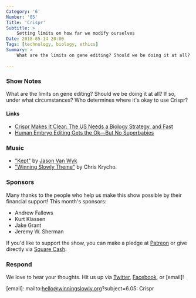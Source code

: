 ```yaml
---
Category: '6'
Number: '05'
Title: 'Crispr'
Subtitle: >
    Setting limits on how far we modify ourselves
Date: 2018-05-14 20:00
Tags: [technology, biology, ethics]
Summary: >
    What are the limits on gene editing? Should we be doing it at all? If so, under what circumstances? Who determines where it's okay to use Crispr?

---
```


### Show Notes

What are the limits on gene editing? Should we be doing it at all? If so, under what circumstances? Who determines where it's okay to use Crispr?

#### Links

- [Crispr Makes It Clear: The US Needs a Biology Strategy, and Fast](https://www.wired.com/2017/05/crispr-makes-clear-us-needs-biology-strategy-fast/)
- [Human Embryo Editing Gets the Ok—But No Superbabies](https://www.wired.com/2017/02/human-embryo-editing-gets-ok-no-superbabies/)

### Music

- ["Kept"](https://soundcloud.com/jasonvanwyk/kept) by [Jason Van Wyk](www.jasonvanwyk.com/attachment)
- ["Winning Slowly Theme"](https://soundcloud.com/chriskrycho/winning-slowly) by Chris Krycho. 

### Sponsors

Many thanks to the people who help us make this show possible by their financial support! This month's sponsors:

- Andrew Fallows
- Kurt Klassen
- Jake Grant
- Jeremy W. Sherman

If you'd like to support the show, you can make a pledge at [Patreon] or give
directly via [Square Cash].

[Patreon]: https://www.patreon.com/winningslowly
[Square Cash]: https://cash.me/$winningslowly


### Respond

We love to hear your thoughts. Hit us up via [Twitter], [Facebook], or [email]!

[Twitter]: //www.twitter.com/winningslowly
[Facebook]: //www.facebook.com/winningslowlypodcast
[email]: mailto:hello@winningslowly.org?subject=6.05: Crispr

